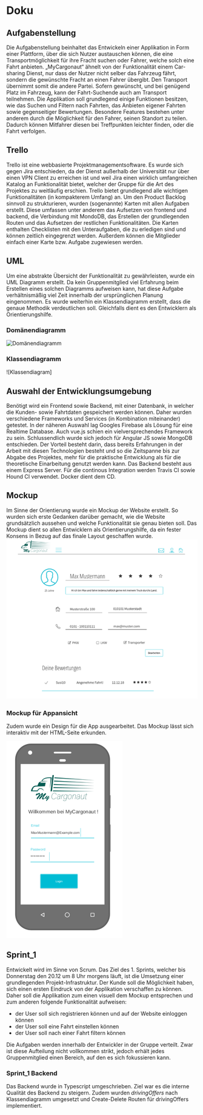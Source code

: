# Doku

## Aufgabenstellung
Die Aufgabenstellung beinhaltet das Entwickeln einer Applikation in Form einer Plattform, über die sich Nutzer austauschen können, die eine Transportmöglichkeit für ihre Fracht suchen oder Fahrer, welche solch eine Fahrt anbieten. „MyCargonaut“ ähnelt von der Funktionalität einem Car-sharing Dienst, nur dass der Nutzer nicht selber das Fahrzeug fährt, sondern die gewünschte Fracht an einen Fahrer übergibt. Den Transport übernimmt somit die andere Partei. Sofern gewünscht, und bei genügend Platz im Fahrzeug, kann der Fahrt-Suchende auch am Transport teilnehmen. Die Applikation soll grundlegend einige Funktionen besitzen, wie das Suchen und Filtern nach Fahrten, das Anbieten eigener Fahrten sowie gegenseitiger Bewertungen. Besondere Features bestehen unter anderem durch die Möglichkeit für den Fahrer, seinen Standort zu teilen. Dadurch können Mitfahrer diesen bei Treffpunkten leichter finden, oder die Fahrt verfolgen.

## Trello
Trello ist eine webbasierte Projektmanagementsoftware. Es wurde sich gegen Jira entschieden, da der Dienst außerhalb der Universität nur über einen VPN Client zu erreichen ist und weil Jira einen wirklich umfangreichen Katalog an Funktionalität bietet, welcher der Gruppe für die Art des Projektes zu weitläufig erschien. Trello bietet grundlegend alle wichtigen Funktionalitäten (in kompakterem Umfang) an. Um den Product Backlog sinnvoll zu strukturieren, wurden (sogenannte) Karten mit allen Aufgaben erstellt. Diese umfassen unter anderem das Aufsetzen von frontend und backend, die Verbindung mit MondoDB, das Erstellen der grundlegenden Routen und das Aufsetzen der restlichen Funktionalitäten. Die Karten enthalten Checklisten mit den Unteraufgaben, die zu erledigen sind und können zeitlich eingegrenzt werden. Außerdem können die Mitglieder einfach einer Karte bzw. Aufgabe zugewiesen werden.

## UML
Um eine abstrakte Übersicht der Funktionalität zu gewährleisten, wurde ein UML Diagramm erstellt. Da kein Gruppenmitglied viel Erfahrung beim Erstellen eines solchen Diagramms aufweisen kann, hat diese Aufgabe verhältnismäßig viel Zeit innerhalb der ursprünglichen Planung eingenommen. Es wurde weiterhin ein Klassendiagramm erstellt, dass die genaue Methodik verdeutlichen soll. Gleichfalls dient es den Entwicklern als Orientierungshilfe.

### Domänendiagramm
![Domänendiagramm](/images/MyCargonaut_Domänendiagramm.PNG)

### Klassendiagramm
![Klassendiagram]

## Auswahl der Entwicklungsumgebung
Benötigt wird ein Frontend sowie Backend, mit einer Datenbank, in welcher die Kunden- sowie Fahrtdaten gespeichert werden können. Daher wurden verschiedene Frameworks und Services (in Kombination miteinander) getestet. In der näheren Auswahl lag Googles Firebase als Lösung für eine Realtime Database. Auch vue.js schien ein vielversprechendes Framework zu sein. Schlussendlich wurde sich jedoch für Angular JS sowie MongoDB entschieden. Der Vorteil besteht darin, dass bereits Erfahrungen in der Arbeit mit diesen Technologien besteht und so die Zeitspanne bis zur Abgabe des Projektes, mehr für die praktische Entwicklung als für die theoretische Einarbeitung genutzt werden kann. Das Backend besteht aus einem Express Server. Für die continous Integration werden Travis CI sowie Hound CI verwendet. Docker dient dem CD.

## Mockup
Im Sinne der Orientierung wurde ein Mockup der Website erstellt. So wurden sich erste Gedanken darüber gemacht, wie die Website grundsätzlich aussehen und welche Funktionalität sie genau bieten soll. Das Mockup dient so allen Entwicklern als Orientierungshilfe, da ein fester Konsens in Bezug auf das finale Layout geschaffen wurde.
![screenshot_Mockup](/images/Profilansicht.png)

### Mockup für Appansicht
Zudem wurde ein Design für die App ausgearbeitet. 
Das Mockup lässt sich interaktiv mit der HTML-Seite erkunden.

![screenshot_MockupApp](/images/Mobilemockup.png)


## Sprint_1
Entwickelt wird im Sinne von Scrum. Das Ziel des 1. Sprints, welcher bis Donnerstag den 20.12 um 8 Uhr morgens läuft, ist die Umsetzung einer grundlegenden Projekt-Infrastruktur. Der Kunde soll die Möglichkeit haben, sich einen ersten Eindruck von der Applikation verschaffen zu können. Daher soll die Applikation zum einen visuell dem Mockup entsprechen und zum anderen folgende Funktionalität aufweisen:
- der User soll sich registrieren können und auf der Website einloggen können
- der User soll eine Fahrt einstellen können
- der User soll nach einer Fahrt filtern können

Die Aufgaben werden innerhalb der Entwickler in der Gruppe verteilt. Zwar ist diese Aufteilung nicht vollkommen strikt, jedoch erhält jedes Gruppenmitglied einen Bereich, auf den es sich fokussieren kann.

### Sprint_1 Backend

Das Backend wurde in Typescript umgeschrieben. Ziel war es die interne Qualität des Backend zu steigern. Zudem wurden *drivingOffers* nach Klassendiagramm umgesetzt und Create-Delete Routen für drivingOffers implementiert.  
